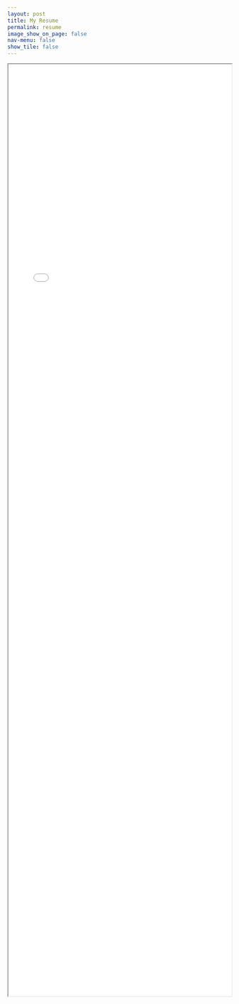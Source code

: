 ```yaml
---
layout: post
title: My Resume
permalink: resume
image_show_on_page: false
nav-menu: false
show_tile: false
---
```


<iframe src="{{ site.url }}/assets/files/170070046.pdf" width="100%" height="2100px"> </iframe>
